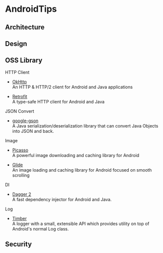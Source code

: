 # AndroidTips

## Architecture


## Design


## OSS Library

HTTP Client
- [OkHttp](http://square.github.io/okhttp/)  
An HTTP & HTTP/2 client for Android and Java applications

- [Retrofit](https://square.github.io/retrofit/)  
A type-safe HTTP client for Android and Java

JSON Convert
- [google-gson](https://github.com/google/gson)  
A Java serialization/deserialization library that can convert Java Objects into JSON and back.

Image
- [Picasso](http://square.github.io/picasso/)  
A powerful image downloading and caching library for Android

- [Glide](https://github.com/bumptech/glide)  
An image loading and caching library for Android focused on smooth scrolling

DI
- [Dagger 2](https://github.com/google/dagger)  
A fast dependency injector for Android and Java.

Log
- [Timber](https://github.com/JakeWharton/timber)  
A logger with a small, extensible API which provides utility on top of Android's normal Log class.

## Security


